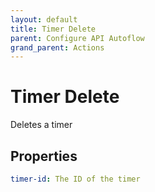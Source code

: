 ```yaml
---
layout: default
title: Timer Delete
parent: Configure API Autoflow
grand_parent: Actions
---
```

# Timer Delete
Deletes a timer

## Properties
```yaml
timer-id: The ID of the timer
```
